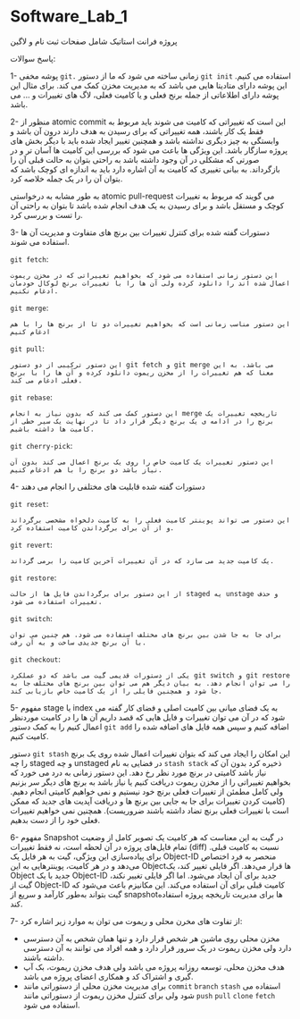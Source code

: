 # Software_Lab_1

پروژه فرانت استاتیک شامل صفحات ثبت نام و لاگین


پاسخ سوالات:

1- پوشه مخفی `git.` زمانی ساخته می شود که ما از دستور `git init` استفاده می کنیم.
این پوشه دارای متادیتا هایی می باشد که به مدیریت مخزن کمک می کند. برای مثال این پوشه دارای اطلاعاتی از جمله برنج فعلی و یا کامیت فعلی، لاگ های تغییرات  و ... می باشد.

2- منظور از atomic commit  این است که تغییراتی که کامیت می شوند باید مربوط به فقط یک کار باشند، همه تغییراتی که برای رسیدن به هدف دارند درون آن باشد و وابستگی به چیز دیگری نداشته باشد و همچنین تغییر ایجاد شده باید با دیگر بخش های پروژه سازگار باشد. این ویژگی ها باعث می شود که بررسی این کامیت ها آسان تر و در صورتی که مشکلی در آن وجود داشته باشد به راحتی بتوان به حالت قبلی آن را بازگرداند.
به بیانی تغییری که کامیت به آن اشاره دارد باید به اندازه ای کوچک باشد که بتوان آن را در یک جمله خلاصه کرد.

به طور مشابه به درخواستی atomic pull-request  می گویند که مربوط به تغییرات کوچک و مستقل باشد و برای رسیدن به یک هدف انجام شده باشد تا بتوان به راحتی آن را تست و بررسی کرد.

3- دستورات گفته شده برای کنترل تغییرات بین برنچ های متفاوت و مدیریت آن ها استفاده می شوند.

`git fetch`: 

    این دستور زمانی استفاده می شود که بخواهیم تغییراتی که در مخزن ریموت اعمال شده اند را دانلود کرده ولی آن ها را با تغییرات برنچ لوکال خودمان ادغام نکنیم. 

`git merge`: 

    این دستور مناسب زمانی است که بخواهیم تغییرات دو تا از برنچ ها را با هم ادغام کنیم

`git pull`: 

    این دستور ترکیبی از دو دستور git fetch و git merge می باشد. به این معنا که هم تغییرات را از مخزن ریموت دانلود کرده و آن ها را با برنچ فعلی ادغام می کند.

`git rebase`: 

    این دستور کمک می کند که بدون نیاز به انجام merge تاریخچه تغییرات یک برنچ را در ادامه ی یک برنچ دیگر قرار داد تا در نهایت یک سیر خطی از کامیت ها داشته باشیم.

`git cherry-pick`: 

    این دستور تغییرات یک کامیت خاص را روی یک برنچ اعمال می کند بدون آن نیاز باشد دو برنچ را با هم ادغام کنیم.

4- دستورات گفته شده قابلیت های مختلفی را انجام می دهند

`git reset`: 

    این دستور می تواند پوینتر کامیت فعلی را به کامیت دلخواه مشخصی برگرداند و از آن برای برگرداندن کامیت استفاده کرد.

`git revert`:

    یک کامیت جدید می سازد که در آن تغییرات آخرین کامیت را برمی گرداند.

`git restore`:

    از این دستور برای برگرداندن فایل ها از حالت staged یه unstage و حذف تغییرات استفاده می شود.

`git switch`:

    برای جا به جا شدن بین برنچ های مختلف استفاده می شود. هم چنین می توان با آن برنچ جدیدی ساخت و به آن رفت.

`git checkout`:

    یکی از دستورات قدیمی گیت می باشد که دو عملکرد git switch و git restore را می توان انجام دهد. به بیان دیگر هم می توان بین برنچ های مختلف جا به جا شود و همچنین فایلی را از یک کامیت خاص بازیابی کند.


5- مفهوم stage یا index به یک فضای میانی بین کامیت اصلی و فضای کار گفته می شود که در آن می توان تغییرات و فایل هایی که قصد داریم آن ها را در کامیت موردنظر اعمال کنیم را به کمک دستور `git add` اضافه کنیم و سپس همه فایل های اضافه شده را کامیت کنیم.

دستور `git stash` این امکان را ایجاد می کند که بتوان تغییرات اعمال شده روی یک برنچ را چه staged و چه unstaged در فضایی به نام `stash stack` ذخیره کرد بدون آن که نیاز باشد کامیتی در برنچ مورد نظر رخ دهد. این دستور زمانی به درد می خورد که بخواهیم تغییراتی را از مخزن ریموت دریافت کنیم یا نیاز باشد به برنچ های دیگر سر بزنیم ولی کامل مطمئن از تغییرات فعلی برنچ خود نیستیم و نمی خواهیم کامیتی انجام دهیم. (کامیت کردن تغییرات برای جا به جایی بین برنچ ها و دریافت آپدیت های جدید که ممکن است با تغییرات  فعلی برنچ تضاد داشته باشند ضروریست). همچنین نمی خواهیم تغییرات فعلی خود را از دست بدهیم.


6- مفهوم Snapshot در گیت به این معناست که هر کامیت یک تصویر کامل از وضعیت تمام فایل‌های پروژه در آن لحظه است، نه فقط تغییرات (diff) نسبت به کامیت قبلی. برای پیاده‌سازی این ویژگی، گیت به هر فایل یک Object-ID منحصر به فرد اختصاص می‌دهد و در هر کامیت، پوینترهایی به این Objectها قرار می‌دهد. اگر فایلی تغییر کند، یک Object جدید با یک Object-ID جدید برای آن ایجاد می‌شود. اما اگر فایلی تغییر نکند، گیت از Object-ID کامیت قبلی برای آن استفاده می‌کند. این مکانیزم باعث می‌شود که گیت بتواند به‌طور کارآمد و سریع از snapshotها برای مدیریت تاریخچه پروژه استفاده کند.


7- از تفاوت های مخرن محلی و ریموت می توان به موارد زیر اشاره کرد:

- مخزن محلی روی ماشین هر شخص قرار دارد و تنها همان شخص به آن دسترسی دارد ولی مخزن ریموت در یک سرور قرار دارد و همه افراد می توانند به آن دسترسی داشته باشند.
- هدف مخزن محلی، توسعه روزانه پروژه می باشد ولی هدف مخزن ریموت، بک آپ گیری و اشتراک کد و همکاری اعضای پروژه می باشد.
- برای مدیریت مخزن محلی از دستوراتی مانند `commit` `branch` `stash` استفاده می شود ولی برای کنترل مخزن ریموت از دستوراتی مانند `push` `pull` `clone` `fetch` استفاده می شود.
